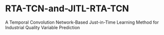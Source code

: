 # RTA-TCN-and-JITL-RTA-TCN
A Temporal Convolution Network-Based Just-in-Time Learning Method for Industrial Quality Variable Prediction
